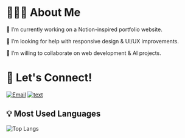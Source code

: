 # 👩🏻‍💻 About Me

🔭 I’m currently working on a Notion-inspired portfolio website.

🤔 I’m looking for help with responsive design & UI/UX improvements.

👯 I’m willing to collaborate on web development & AI projects.

# 📌 Let's Connect!
[![Email](https://img.shields.io/badge/Email-D14836?style=for-the-badge&logo=gmail&logoColor=white)](mailto:sabrina.rizal16@gmail.com)
[![text](https://img.shields.io/badge/LinkedIn-0077B5?style=for-the-badge&logo=linkedin&logoColor=white)](https://www.linkedin.com/in/sabrina-rizal-7355b8265/)

## 💡 Most Used Languages  
![Top Langs](https://github-readme-stats.vercel.app/api/top-langs/?username=SabrinaAmalyn&layout=compact&theme=radical)
